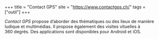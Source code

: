 +++
title = "Contact GPS"
site = "https://www.contactgps.ch/"
tags = ["outil"]
+++

*Contact GPS* propose d’aborder des thématiques ou des lieux de manière ludique et multimédias. Il propose également des visites vituelles à 360 degrés. Des applications sont disponibles pour Android et iOS.
